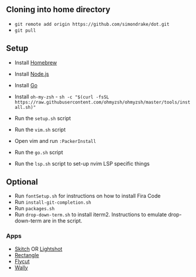 ## Cloning into home directory

* `git remote add origin https://github.com/simondrake/dot.git`
* `git pull`

## Setup

* Install [Homebrew](https://brew.sh/)
* Install [Node.js](https://nodejs.org/en/)
* Install [Go](https://go.dev/doc/install)

* Install `oh-my-zsh` - `sh -c "$(curl -fsSL https://raw.githubusercontent.com/ohmyzsh/ohmyzsh/master/tools/install.sh)"`
* Run the `setup.sh` script
* Run the `vim.sh` script

* Open vim and run `:PackerInstall`

* Run the `go.sh` script
* Run the `lsp.sh` script to set-up nvim LSP specific things

## Optional

* Run `fontSetup.sh` for instructions on how to install Fira Code
* Run `install-git-completion.sh`
* Run `packages.sh`
* Run `drop-down-term.sh` to install iterm2. Instructions to emulate drop-down-term are in the script.


### Apps
* [Skitch](https://evernote.com/products/skitch) OR [Lightshot](https://app.prntscr.com/en/index.html)
* [Rectangle](https://rectangleapp.com/)
* [Flycut](https://github.com/TermiT/Flycut)
* [Wally](https://ergodox-ez.com/pages/wally)
